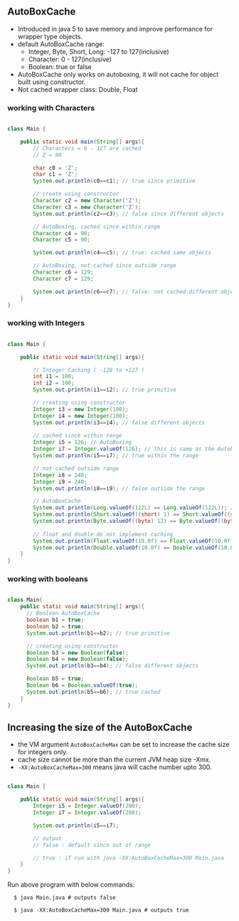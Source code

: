 ## AutoBoxCache

-  Introduced in java 5 to save memory and improve performance for wrapper type objects.
- default AutoBoxCache range:
  - Integer, Byte, Short, Long: -127 to 127(inclusive)
  - Character: 0 - 127(inclusive)
  - Boolean: true or false
- AutoBoxCache only works on autoboxing, it will not cache for object built using constructor.
- Not cached wrapper class: Double, Float

### working with Characters

```java

class Main {

    public static void main(String[] args){
        // Characters = 0 - 127 are cached
        // Z = 90

        char c0 = 'Z';
        char c1 = 'Z';
        System.out.println(c0==c1); // true since primitive

        // create using constructor
        Character c2 = new Character('Z');
        Character c3 = new Character('Z');
        System.out.println(c2==c3); // false since different objects

        // AutoBoxing, cached since within range
        Character c4 = 90;
        Character c5 = 90;

        System.out.println(c4==c5); // true: cached same objects

        // AutoBoxing, not cached since outside range
        Character c6 = 129;
        Character c7 = 129;

        System.out.println(c6==c7); // false: not cached different objects
    }
}


```

### working with Integers

```java

class Main {

    public static void main(String[] args){

        // Integer Caching ( -128 to +127 )
        int i1 = 100;
        int i2 = 100;
        System.out.println(i1==i2); // true primitive

        // creating using constructor
        Integer i3 = new Integer(100);
        Integer i4 = new Integer(100);
        System.out.println(i3==i4); // false different objects
        
        // cached since within range
        Integer i5 = 126; // AutoBoxing
        Integer i7 = Integer.valueOf(126); // this is same as the Autoboxing, this is what AutoBoxing does under the hood
        System.out.println(i5==i7); // true within the range

        // not cached outside range
        Integer i8 = 240;
        Integer i9 = 240;
        System.out.println(i8==i9); // false outside the range

        // AutoBoxCache
        System.out.println(Long.valueOf(122L) == Long.valueOf(122L)); //  true cached
        System.out.println(Short.valueOf((short) 1) == Short.valueOf((short) 1)); //  true cached
        System.out.println(Byte.valueOf((byte) 12) == Byte.valueOf((byte) 12)); //  true cached
        
        // float and double do not implement caching
        System.out.println(Float.valueOf(10.0f) == Float.valueOf(10.0f)); // false not cached
        System.out.println(Double.valueOf(10.0f) == Double.valueOf(10.0f)); // false not cached
    }
}


```

### working with booleans
```java

class Main{
    public static void main(String[] args){
      // Boolean AutoBoxCache
      boolean b1 = true;
      boolean b2 = true;
      System.out.println(b1==b2); // true primitive

      // creating using constructor
      Boolean b3 = new Boolean(false);
      Boolean b4 = new Boolean(false);
      System.out.println(b3==b4); // false different objects

      Boolean b5 = true;
      Boolean b6 = Boolean.valueOf(true);
      System.out.println(b5==b6); // true cached
    }
}
```

## Increasing the size of the AutoBoxCache
- the VM argument `AutoBoxCacheMax` can be set to increase the cache size for integers only.
- cache size cannot be more than the current JVM heap size -Xmx.
- `-XX:AutoBoxCacheMax=300` means java will cache number upto 300.



```java

class Main {

    public static void main(String[] args){
        Integer i5 = Integer.valueOf(200);
        Integer i7 = Integer.valueOf(200);

        System.out.println(i5==i7);

        // output
        // false : default since out of range

        // true : if run with java -XX:AutoBoxCacheMax=300 Main.java
    }
}

```

Run above program with below commands:
```shell
  $ java Main.java # outputs false
```
```shell
  $ java -XX:AutoBoxCacheMax=300 Main.java # outputs true
```